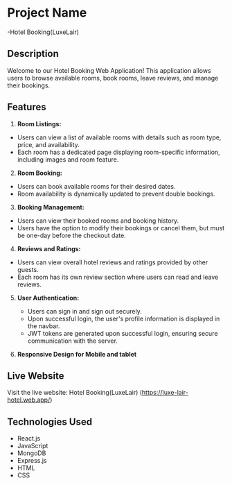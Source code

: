 # Project Name

-Hotel Booking(LuxeLair)

## Description

Welcome to our Hotel Booking Web Application! This application allows users to browse available rooms, book rooms, leave reviews, and manage their bookings.

## Features

1. **Room Listings:**

- Users can view a list of available rooms with details such as room type, price, and availability.
- Each room has a dedicated page displaying room-specific information, including images and room feature.

2. **Room Booking:**

- Users can book available rooms for their desired dates.
- Room availability is dynamically updated to prevent double bookings.

3. **Booking Management:**

- Users can view their booked rooms and booking history.
- Users have the option to modify their bookings or cancel them, but must be one-day before the checkout date.

4. **Reviews and Ratings:**

- Users can view overall hotel reviews and ratings provided by other guests.
- Each room has its own review section where users can read and leave reviews.

5. **User Authentication:**

   - Users can sign in and sign out securely.
   - Upon successful login, the user's profile information is displayed in the navbar.
   - JWT tokens are generated upon successful login, ensuring secure communication with the server.

6. **Responsive Design for Mobile and tablet**

## Live Website

Visit the live website: Hotel Booking(LuxeLair) (https://luxe-lair-hotel.web.app/)

## Technologies Used

- React.js
- JavaScript
- MongoDB
- Express.js
- HTML
- CSS


